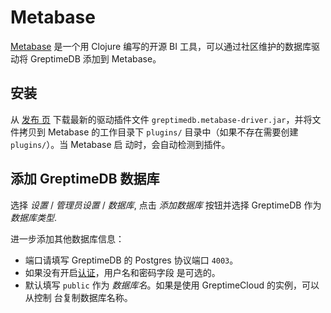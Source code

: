 # Metabase

[Metabase](https://github.com/metabase/metabase) 是一个用 Clojure 编写的开源 BI
工具，可以通过社区维护的数据库驱动将 GreptimeDB 添加到 Metabase。

## 安装

从 [发布
页](https://github.com/greptimeteam/greptimedb-metabase-driver/releases/latest/)
下载最新的驱动插件文件 `greptimedb.metabase-driver.jar`，并将文件拷贝到 Metabase
的工作目录下 `plugins/` 目录中（如果不存在需要创建 `plugins/`）。当 Metabase 启
动时，会自动检测到插件。

## 添加 GreptimeDB 数据库

选择 *设置* / *管理员设置* / *数据库*, 点击  *添加数据库* 按钮并选择 GreptimeDB
作为 *数据库类型*.

进一步添加其他数据库信息：

- 端口请填写 GreptimeDB 的 Postgres 协议端口 `4003`。
- 如果没有开启[认证](/user-guide/operations/authentication.md)，用户名和密码字段
  是可选的。
- 默认填写 `public` 作为 *数据库名*。如果是使用 GreptimeCloud 的实例，可以从控制
  台复制数据库名称。
